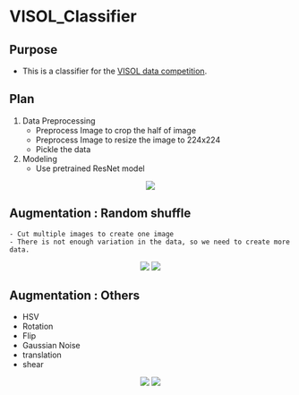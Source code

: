 # VISOL_Classifier

## Purpose
- This is a classifier for the [VISOL data competition](https://dacon.io/competitions/official/236107/overview/description).
## Plan
1. Data Preprocessing
    - Preprocess Image to crop the half of image
    - Preprocess Image to resize the image to 224x224
    - Pickle the data
2. Modeling
    - Use pretrained ResNet model

<p align="center">
  <img src="https://github.com/MinTagg/VISOL_Classifier/assets/98318559/7df47c76-3850-4b60-bb40-c2e059c46a6a">
</p>

## Augmentation : Random shuffle
    - Cut multiple images to create one image
    - There is not enough variation in the data, so we need to create more data.
<p align="middle">
  <img src="https://github.com/MinTagg/VISOL_Classifier/assets/98318559/0b7aadcd-018a-4a87-a716-0295f74830c6">
  <img src="https://github.com/MinTagg/VISOL_Classifier/assets/98318559/51693b80-9227-487e-96f4-3b452347def2">
</p>

## Augmentation : Others
  - HSV
  - Rotation
  - Flip
  - Gaussian Noise
  - translation
  - shear

<p align="middle">
  <img src="https://github.com/MinTagg/VISOL_Classifier/assets/98318559/059fa8d3-d861-409a-9ec0-ec7515a7ec17">
  <img src="https://github.com/MinTagg/VISOL_Classifier/assets/98318559/9a4ed712-2c88-49d7-80c9-d6ad4d86cf37">
</p>



